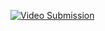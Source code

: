 [![Video Submission](https://img.youtube.com/vi/9C6m7_YsSY0/maxresdefault.jpg)](https://youtu.be/9C6m7_YsSY0)
